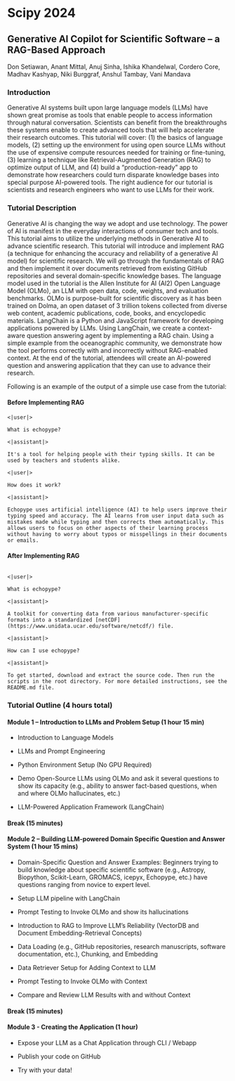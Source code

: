 # Scipy 2024

## Generative AI Copilot for Scientific Software – a RAG-Based Approach

Don Setiawan,
Anant Mittal,
Anuj Sinha,
Ishika Khandelwal,
Cordero Core,
Madhav Kashyap,
Niki Burggraf,
Anshul Tambay,
Vani Mandava

### Introduction

Generative AI systems built upon large language models (LLMs) have shown great promise as tools that enable people to access information through natural conversation. Scientists can benefit from the breakthroughs these systems enable to create advanced tools that will help accelerate their research outcomes. This tutorial will cover: (1) the basics of language models, (2) setting up the environment for using open source LLMs without the use of expensive compute resources needed for training or fine-tuning, (3) learning a technique like Retrieval-Augmented Generation (RAG) to optimize output of LLM, and (4) build a “production-ready” app to demonstrate how researchers could turn disparate knowledge bases into special purpose AI-powered tools. The right audience for our tutorial is scientists and research engineers who want to use LLMs for their work.  

### Tutorial Description

Generative AI is changing the way we adopt and use technology. The power of AI is manifest in the everyday interactions of consumer tech and tools. This tutorial aims to utilize the underlying methods in Generative AI to advance scientific research. This tutorial will introduce and implement RAG (a technique for enhancing the accuracy and reliability of a generative AI model) for scientific research. We will go through the fundamentals of RAG and then implement it over documents retrieved from existing GitHub repositories and several domain-specific knowledge bases. The language model used in the tutorial is the Allen Institute for AI (AI2) Open Language Model (OLMo), an LLM with open data, code, weights, and evaluation benchmarks. OLMo is purpose-built for scientific discovery as it has been trained on Dolma, an open dataset of 3 trillion tokens collected from diverse web content, academic publications, code, books, and encyclopedic materials. LangChain is a Python and JavaScript framework for developing applications powered by LLMs. Using LangChain, we create a context-aware question answering agent by implementing a RAG chain. Using a simple example from the oceanographic community, we demonstrate how the tool performs correctly with and incorrectly without RAG-enabled context. At the end of the tutorial, attendees will create an AI-powered question and answering application that they can use to advance their research.  

Following is an example of the output of a simple use case from the tutorial:

#### Before Implementing RAG

```
<|user|> 

What is echopype?  

<|assistant|> 

It's a tool for helping people with their typing skills. It can be used by teachers and students alike. 

<|user|> 

How does it work?  

<|assistant|> 

Echopype uses artificial intelligence (AI) to help users improve their typing speed and accuracy. The AI learns from user input data such as mistakes made while typing and then corrects them automatically. This allows users to focus on other aspects of their learning process without having to worry about typos or misspellings in their documents or emails. 

```

#### After Implementing RAG

```

<|user|> 

What is echopype?  

<|assistant|> 

A toolkit for converting data from various manufacturer-specific formats into a standardized [netCDF](https://www.unidata.ucar.edu/software/netcdf/) file.  

<|assistant|> 

How can I use echopype?  

<|assistant|> 

To get started, download and extract the source code. Then run the scripts in the root directory. For more detailed instructions, see the README.md file. 

```

### Tutorial Outline (4 hours total)

#### Module 1 – Introduction to LLMs and Problem Setup (1 hour 15 min)

- Introduction to Language Models

- LLMs and Prompt Engineering

- Python Environment Setup (No GPU Required)

- Demo Open-Source LLMs using OLMo and ask it several questions to show its capacity (e.g., ability to answer fact-based questions, when and where OLMo hallucinates, etc.)

- LLM-Powered Application Framework (LangChain)

#### Break (15 minutes)

#### Module 2 – Building LLM-powered Domain Specific Question and Answer System (1 hour 15 mins)

- Domain-Specific Question and Answer Examples: Beginners trying to build knowledge about specific scientific software (e.g., Astropy, Biopython, Scikit-Learn, GROMACS, icepyx, Echopype, etc.) have questions ranging from novice to expert level.

- Setup LLM pipeline with LangChain

- Prompt Testing to Invoke OLMo and show its hallucinations

- Introduction to RAG to Improve LLM’s Reliability (VectorDB and Document Embedding-Retrieval Concepts)

- Data Loading (e.g., GitHub repositories, research manuscripts, software documentation, etc.), Chunking, and Embedding

- Data Retriever Setup for Adding Context to LLM

- Prompt Testing to Invoke OLMo with Context

- Compare and Review LLM Results with and without Context

#### Break (15 minutes)

#### Module 3 - Creating the Application (1 hour)

- Expose your LLM as a Chat Application through CLI / Webapp

- Publish your code on GitHub

- Try with your data!
